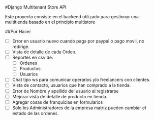 #Django Multitenant Store API

Este proyecto consiste en el backend utilizado para gestionar una multitienda basado en el principio multistore

##Por Hacer
- [ ] Error en usuario nuevo cuando paga por paypal o pago movil, no redirige.
- [ ] Vista de detalle de cada Orden.
- [ ] Reportes en csv de:
    - [ ] Ordenes
    - [ ] Productos
    - [ ] Usuarios
- [ ] Chat tipo ws para comunicar operarios y/o freelancers con clientes.
- [ ] Vista de contacto, usuarios que han comprado a la tienda.
- [ ] Error de Nombre y apellido del usuario al registrarse
- [ ] Mejorar vista de detalle de producto en tienda.
- [ ] Agregar cosas de franquicias en formularios
- [ ] Solo los Administradores de la empresa matriz pueden cambiar el estado de las ordenes.
